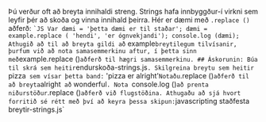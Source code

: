 Þú verður oft að breyta innihaldi streng. Strings hafa innbyggður-í virkni sem leyfir þér að skoða og vinna innihald þeirra. Hér er dæmi með `.replace ()` aðferð: `` `JS Var dæmi = 'þetta dæmi er til staðar'; dæmi = example.replace ( 'hendi', 'er ógnvekjandi'); console.log (dæmi); `` `Athugið að til að breyta gildi að` example` breytilegum tilvísanir, þurfum við að nota samasemmerkinu aftur, í þetta sinn með `example.replace ()` aðferð til hægri samasemmerkinu. ## Áskorunin: Búa til skrá sem heitir `endurskoða-strings.js`. Skilgreina breytu sem heitir `pizza` sem vísar þetta band:` 'pizza er alright'` Notaðu `.replace ()` aðferð til að breyta `alright` að` wonderful`. Nota `console.log ()` að prenta niðurstöður `.replace ()` aðferð við flugstöðina. Athugaðu að sjá hvort forritið sé rétt með því að keyra þessa skipun: `javascripting staðfesta breytir-strings.js`